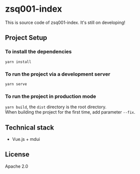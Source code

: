 # zsq001-index
This is source code of zsq001-index.  It's still on developing!

## Project Setup
### To install the dependencies
`yarn install`      

### To run the project via a development server
`yarn serve`

### To run the project in production mode
`yarn build`, the `dist` directory is the root directory.          
When building the project for the first time, add parameter `--fix`.

## Technical stack
- Vue.js + mdui

## License 
Apache 2.0
